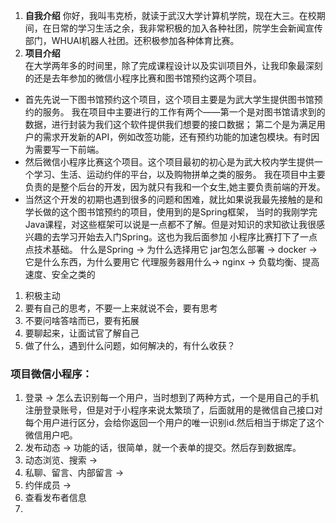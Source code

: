 1. **自我介绍**
你好，我叫韦克桥，就读于武汉大学计算机学院，现在大三。在校期间，在日常的学习生活之余，我非常积极的加入各种社团，院学生会新闻宣传部门，WHUAI机器人社团。还积极参加各种体育比赛。
2. **项目介绍**<br />
在大学两年多的时间里，除了完成课程设计以及实训项目外，让我印象最深刻的还是去年参加的微信小程序比赛和图书馆预约这两个项目。
 - 首先先说一下图书馆预约这个项目，这个项目主要是为武大学生提供图书馆预约的服务。
 我在项目中主要进行的工作有两个——第一个是对图书馆请求到的数据，进行封装为我们这个软件提供我们想要的接口数据；
 第二个是为满足用户的需求开发新的API，例如改签功能，还有预约功能的加速包模块。有时因为需要写一下前端。
 - 然后微信小程序比赛这个项目。这个项目最初的初心是为武大校内学生提供一个学习、生活、运动约伴的平台，以及购物拼单之类的服务。
我在项目中主要负责的是整个后台的开发，因为就只有我和一个女生,她主要负责前端的开发。
 - 当然这个开发的初期也遇到很多的问题和困难，就比如果说我最先接触的是和学长做的这个图书馆预约的项目，使用到的是Spring框架，
 当时的我刚学完Java课程，对这些框架可以说是一点都不了解。但是对知识的求知欲让我很感兴趣的去学习开始去入门Spring。这也为我后面参加
 小程序比赛打下了一点点技术基础。
 什么是Spring -> 为什么选择用它 
 jar包怎么部署 -> docker -> 它是什么东西，为什么要用它
 代理服务器用什么-> nginx -> 负载均衡、提高速度、安全之类的
 
 1. 积极主动
 2. 要有自己的思考，不要一上来就说不会，要有思考
 3. 不要问啥答啥而已，要有拓展
 4. 要聊起来，让面试官了解自己
 5. 做了什么，遇到什么问题，如何解决的，有什么收获？

### 项目微信小程序：
1. 登录 -> 怎么去识别每一个用户，当时想到了两种方式，一个是用自己的手机注册登录账号，但是对于小程序来说太繁琐了，后面就用的是微信自己接口对每个用户进行区分，会给你返回一个用户的唯一识别id.然后相当于绑定了这个微信用户吧。
2. 发布动态 -> 功能的话，很简单，就一个表单的提交。然后存到数据库。
3. 动态浏览、搜索 ->
4. 私聊、留言、内部留言 -> 
5. 约伴成员 ->
7. 查看发布者信息
8. 